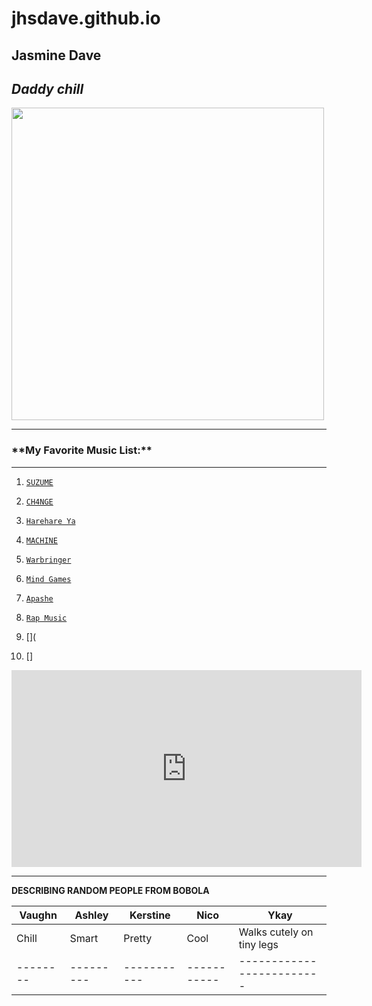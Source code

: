 # jhsdave.github.io 
Jasmine Dave 
---
*Daddy chill*
---
<img src="https://user-images.githubusercontent.com/122240967/212249882-9c2791dc-f98c-4daf-92c9-e8cd2dcd1a90.png" width="500" height="500">

---
<h3>**My Favorite Music List:**</h3>

---

1. [`SUZUME`](https://www.youtube.com/watch?v=qal34e9v_pk)

2. [`CH4NGE`](https://www.youtube.com/watch?v=LbO4pg_LHUI&list=RDLbO4pg_LHUI&start_radio=1) 

3. [`Harehare Ya`](https://www.youtube.com/watch?v=eg65SbqmT0s)

4. [`MACHINE`](https://www.youtube.com/watch?v=pS78eUtngEo&list=RDpS78eUtngEo&start_radio=1)

5. [`Warbringer`](https://www.youtube.com/watch?v=jiT2Mak9AzI&list=RDpS78eUtngEo&index=2)

6. [`Mind Games`](https://www.youtube.com/watch?v=c-EkFgViaPE&list=RDpS78eUtngEo&index=4)

7. [`Apashe`](https://www.youtube.com/watch?v=n1ZQDtzzUMo&list=RDpS78eUtngEo&index=9)

8. [`Rap Music`](https://www.youtube.com/watch?v=B6DGB0oESzQ)

9. [](

10. []



<iframe width="560" height="315" src="https://www.youtube.com/embed/lVRJbkrzrCQ" title="YouTube video player" frameborder="0" allow="accelerometer; autoplay; clipboard-write; encrypted-media; gyroscope; picture-in-picture; web-share" allowfullscreen></iframe>

---


**DESCRIBING RANDOM PEOPLE FROM BOBOLA**

| Vaughn |  Ashley |  Kerstine |    Nico   |           Ykay          |
| ------ | --------| --------  |-----------|-------------------------|
| Chill  |  Smart  |   Pretty  |   Cool    |Walks cutely on tiny legs| 
|--------|---------|-----------|-----------|-------------------------|







